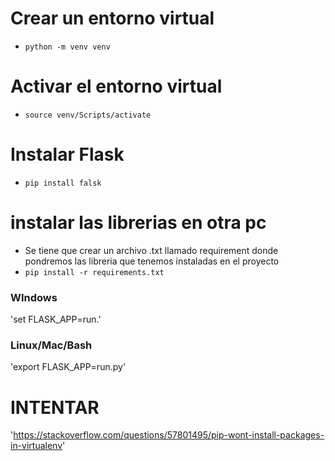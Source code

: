 # Crear un entorno virtual

- `python -m venv venv`

# Activar el entorno virtual

- `source venv/Scripts/activate`

# Instalar Flask

- `pip install falsk`

# instalar las librerias en otra pc
- Se tiene que crear un archivo .txt llamado requirement donde pondremos las libreria que tenemos instaladas en el proyecto
- `pip install -r requirements.txt`

### WIndows
'set FLASK_APP=run.'
### Linux/Mac/Bash
'export FLASK_APP=run.py'






# INTENTAR
'https://stackoverflow.com/questions/57801495/pip-wont-install-packages-in-virtualenv'